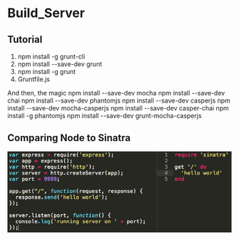 # Build_Server

## Tutorial

1. npm install -g grunt-cli
2. npm install --save-dev grunt
3. npm install -g grunt
4. Gruntfile.js

And then, the magic
npm install --save-dev mocha
npm install --save-dev chai
npm install --save-dev phantomjs
npm install --save-dev casperjs
npm install --save-dev mocha-casperjs
npm install --save-dev casper-chai
npm install -g phantomjs
npm install --save-dev grunt-mocha-casperjs

## Comparing Node to Sinatra

![alt text][compare]

[compare]: public/images/compare.png
